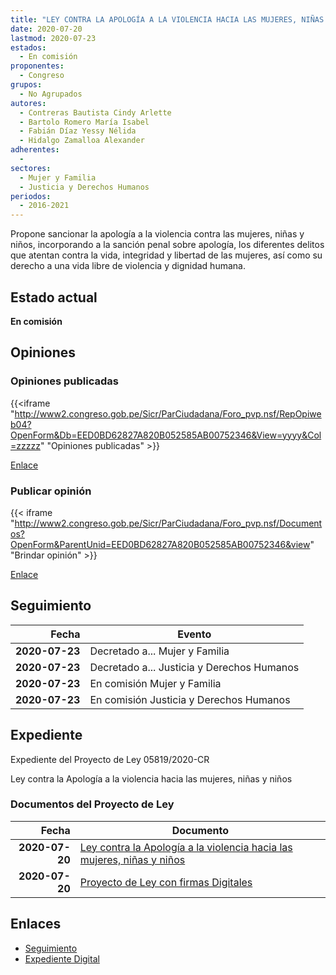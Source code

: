 ```yaml
---
title: "LEY CONTRA LA APOLOGÍA A LA VIOLENCIA HACIA LAS MUJERES, NIÑAS Y NIÑOS"
date: 2020-07-20
lastmod: 2020-07-23
estados: 
  - En comisión
proponentes: 
  - Congreso
grupos: 
  - No Agrupados
autores: 
  - Contreras Bautista Cindy Arlette
  - Bartolo Romero María Isabel
  - Fabián Díaz Yessy Nélida
  - Hidalgo Zamalloa Alexander
adherentes: 
  - 
sectores: 
  - Mujer y Familia
  - Justicia y Derechos Humanos
periodos: 
  - 2016-2021
---
```


Propone sancionar la apología a la violencia contra las mujeres, niñas y niños, incorporando a la sanción penal sobre apología, los diferentes delitos que atentan contra la vida, integridad y libertad de las mujeres, así como su derecho a una vida libre de violencia y dignidad humana.


## Estado actual

**En comisión**

## Opiniones

### Opiniones publicadas

{{<iframe "http://www2.congreso.gob.pe/Sicr/ParCiudadana/Foro_pvp.nsf/RepOpiweb04?OpenForm&Db=EED0BD62827A820B052585AB00752346&View=yyyy&Col=zzzzz" "Opiniones publicadas" >}}

[Enlace](http://www2.congreso.gob.pe/Sicr/ParCiudadana/Foro_pvp.nsf/RepOpiweb04?OpenForm&Db=EED0BD62827A820B052585AB00752346&View=yyyy&Col=zzzzz)
### Publicar opinión

{{< iframe "http://www2.congreso.gob.pe/Sicr/ParCiudadana/Foro_pvp.nsf/Documentos?OpenForm&ParentUnid=EED0BD62827A820B052585AB00752346&view" "Brindar opinión" >}}

[Enlace](http://www2.congreso.gob.pe/Sicr/ParCiudadana/Foro_pvp.nsf/Documentos?OpenForm&ParentUnid=EED0BD62827A820B052585AB00752346&view)

## Seguimiento

| Fecha | Evento |
|------:|--------|
| **2020-07-23** | Decretado a... Mujer y Familia|
| **2020-07-23** | Decretado a... Justicia y Derechos Humanos|
| **2020-07-23** | En comisión Mujer y Familia|
| **2020-07-23** | En comisión Justicia y Derechos Humanos|


## Expediente

Expediente del Proyecto de Ley 05819/2020-CR

Ley contra la Apología a la violencia hacia las mujeres, niñas y niños


### Documentos del Proyecto de Ley

| Fecha | Documento |
|------:|--------|
| **2020-07-20** | [Ley contra la Apología a la violencia hacia las mujeres, niñas y niños](http://www.leyes.congreso.gob.pe/Documentos/2016_2021/Proyectos_de_Ley_y_de_Resoluciones_Legislativas/PL05819-20200720.pdf) |
| **2020-07-20** | [Proyecto de Ley con firmas Digitales](http://www.leyes.congreso.gob.pe/Documentos/2016_2021/Proyectos_de_Ley_y_de_Resoluciones_Legislativas/Proyectos_Firmas_digitales/PL05819.pdf) |

## Enlaces 

- [Seguimiento](http://www2.congreso.gob.pe/Sicr/TraDocEstProc/CLProLey2016.nsf/f7fff46988ca05b1052578e100829cc7/5066c6d32c41cca1052585ac00612c02?OpenDocument)
- [Expediente Digital](http://www2.congreso.gob.pe/Sicr/TraDocEstProc/CLProLey2016.nsf/f7fff46988ca05b1052578e100829cc7/5066c6d32c41cca1052585ac00612c02?OpenDocument&Click=05257FB7005EB655.eb71d0cf91d8294e05256cdf006b5706/$Body/0.1C6C)
